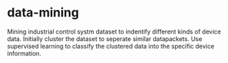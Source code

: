 # data-mining
Mining industrial control systm dataset to indentify different kinds of device data.
Initially cluster the dataset to seperate similar datapackets.
Use supervised learning to classify the clustered data into the specific device information.
